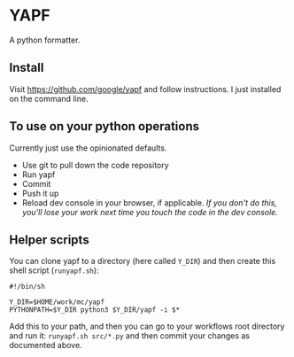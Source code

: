 # YAPF

A python formatter.

## Install

Visit https://github.com/google/yapf and follow instructions. I just installed on the command line.

## To use on your python operations

Currently just use the opinionated defaults.

* Use git to pull down the code repository
* Run yapf
* Commit
* Push it up
* Reload dev console in your browser, if applicable. *If you don't do this, you'll lose your work next time you touch the code in the dev console.*

## Helper scripts

You can clone yapf to a directory (here called `Y_DIR`) and then create this shell script (`runyapf.sh`):

```
#!/bin/sh

Y_DIR=$HOME/work/mc/yapf
PYTHONPATH=$Y_DIR python3 $Y_DIR/yapf -i $*
```

Add this to your path, and then you can go to your workflows root directory and run it: `runyapf.sh src/*.py` and then commit your changes as documented above.

